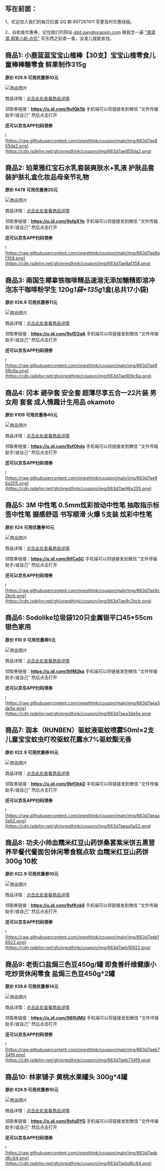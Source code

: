 ## 写在前面：

1、欢迎加入我们的每日捡漏 QQ 群:897287611 享更及时优惠线报。

2、自助查优惠券，记住我们的网站 [ddd.gangbixiaoxin.com](https://ddd.gangbixiaoxin.com) 跟我念一遍 ["滴滴滴.钢笔小新.点抗"](https://ddd.gangbixiaoxin.com) 买东西之前查一查，没准儿就能省钱。

## 商品1: 小鹿蓝蓝宝宝山楂棒【30支】宝宝山楂零食儿童棒棒糖零食 鲜果制作315g

**原价 ¥29.9 可用优惠券10元**

![商品图片](http://img14.360buyimg.com/n1/jfs/t1/241635/10/8157/137288/66309d38F320e0a44/32a9932dce71409b.jpg)

商品详情：[点击此处查看商品详情](https://union-click.jd.com/jdc?e=1003156031&amp;p=JF8BASYJK1olXwMEVltcD0gTCl8IGloUWQICUF9bCk8nRzBQRQQlBENHFRxWFlVPRjtUBABAQlRcCEBdCUoWB2sIH1oTXwIdDRsBVXtyYXFWbDhLHmMKECJcACtABQ18EgdDUQoyVW5eCUsQCmkPHVIQbQdSVQ5cWEpHAl8IG2tXM1NWAB0OVQ9D2tmTwvqBiqCkjefc3MCxM244G10VWQQDUF5bCkMSA18IE1wliqu6gdTs3cOu1_GAzOKyiI--gMDVOHsnAF8IGloXXQIFVVxdOHsXM2w4RTUUDg8EAwxZASVKRW4JTx9RAmgBVltcDEoQBl8KGloXXzYyZCsaVjJRQDZdE19eOFNRLgggCg1uXgtPXjUXLnkDMCo4DkIRCghweyFTVU8yVG4)

领取券链接：**https://u.jd.com/9ufQk5b** 手机端可以将链接发到微信 "文件传输助手/或自己" 然后点击打开

**还可以京东APP扫码领券**

![https://raw.githubusercontent.com/onesthink/coupon/main/img/663d7ae855da2.png](https://cdn.jsdelivr.net/gh/onesthink/coupon/img/663d7ae855da2.png)

## 商品2: 珀莱雅红宝石水乳套装爽肤水+乳液 护肤品套装护肤礼盒化妆品母亲节礼物

**原价 ¥478 可用优惠券20元**

![商品图片](http://img14.360buyimg.com/n1/jfs/t1/91567/14/45925/97371/663cdea7F0cb2c548/6a4a7024ed4c6443.jpg)

商品详情：[点击此处查看商品详情](https://union-click.jd.com/jdc?e=1003156031&amp;p=JF8BAR8JK1olXwMEVlpeDEoeC18IGloUXQECVlhZC0snRzBQRQQlBENHFRxWFlVPRjtUBABAQlRcCEBdCUoWA2gIGV0RXgYdDRsBVXtJVQZjfDpLIGN1LjonfCxIfzl9YS5TUQoyVW5eCUsQCmkPHVIQbQdSVQ5cWEpHAl8IG2tXM11XOlkIDk8TU2oNSQsTDgUyVW5dDksTAW4MGloWXw8DZF5VD3vArtfdkerA1b_WytaKsezCitPchdMlbTYBZF5cCUkXB2gJGVslbQYyV24DZkpEC28LGgkTM1tEVV8ODxIXbWYLH1oVXwQLZFxcCUkVM184XFN2HHZcUSNdDk5eXBNSRThAGHsBUz4dZkkRAQR0Yg5xC1Z9AiMDXBUUd18IKw)

领取券链接：**https://u.jd.com/9sfgXYe** 手机端可以将链接发到微信 "文件传输助手/或自己" 然后点击打开

**还可以京东APP扫码领券**

![https://raw.githubusercontent.com/onesthink/coupon/main/img/663d7ae8af358.png](https://cdn.jsdelivr.net/gh/onesthink/coupon/img/663d7ae8af358.png)

## 商品3: 南国生椰拿铁咖啡精品速溶无添加糖精即溶冲泡冻干咖啡粉学生 120g*1袋+135g*1盒(总共17小袋)

**原价 ¥26.9 可用优惠券11元**

![商品图片](http://img14.360buyimg.com/n1/jfs/t1/176522/39/44411/108956/66050ad5Ffc0ee367/f804b7341b8b9ec4.jpg)

商品详情：[点击此处查看商品详情](https://union-click.jd.com/jdc?e=1003156031&amp;p=JF8BARsJK1olXwMEVlZfCU8VAV8IGlodVQIFVl9UCE4TAV9MRANLAjZbERscSkAJHTdNTwcKBlMdBgABFksWAmcAH1wXXA8CUVpfFxJSXzI4YTpxOmVfHD8_SBdwXjZ2SCVOCXACNFJROEonAG4IHFITWgALUW5cWEpHAj8JS1olXQYyFTBdD0sXCmsLGWsUbQYEVFpfCU8XBWkOGV4lXQ4FZInwsJ6dsrqAoo-L1dG784vUtJ-Ji184K1glXQcDVl5ZD0oVA184G2sWbVhsVQ1bCksSBG9mRh0UXFJLFxozD0MfA2cBE1klXwcDVlxtOHtsBjxwGy9RAQVdMSVYcU8UYAx4RhByNGFsBiYjXx18YGtubgVxKkUGNiADOEsn)

领取券链接：**https://u.jd.com/9sfD2qA** 手机端可以将链接发到微信 "文件传输助手/或自己" 然后点击打开

**还可以京东APP扫码领券**

![https://raw.githubusercontent.com/onesthink/coupon/main/img/663d7ae909c6a.png](https://cdn.jsdelivr.net/gh/onesthink/coupon/img/663d7ae909c6a.png)

## 商品4: 冈本 避孕套 安全套 超薄尽享五合一22片装 男女用 套套 成人情趣计生用品 okamoto

**原价 ¥109 可用优惠券40元**

![商品图片](http://img14.360buyimg.com/n1/jfs/t1/210308/12/38776/68122/66224f69Fe1539ca2/75d7fa6c27ccd1bb.png)

商品详情：[点击此处查看商品详情](https://union-click.jd.com/jdc?e=1003156031&amp;p=JF8BARkJK1olXwMEUF9dD08VAV8IGloUXgUHUVZZDEMnRzBQRQQlBENHFRxWFlVPRjtUBABAQlRcCEBdCUoWAGwNHlMRWQ4dDRsBVXtPfGkLWiAUB2NgDAk9EhBeZxRBQwtDUQoyVW5eCUsQCmkPHVIQbQdSVQ5cWEpHAl8IG2tDMwYDVV9cCUsSBGc4GmsVWwYGVl9ZCUISBGwKK1sdWjbV-eaIgvrCi9bchdPC5KHX3eKJlsMnM18LK1sUXAQCUFlcCksnM284GGtLMwdRXF5eDBwXbTJOGlpHFE9ZOl1fDEgVB2gNK1kUXAQAZG5tb04UBA57Wlh2HWdhIycqAEJRfSROGzpzMwR1IggqTAJeXTJTTg4XXkVUUW5dOA)

领取券链接：**https://u.jd.com/9sfOhdo** 手机端可以将链接发到微信 "文件传输助手/或自己" 然后点击打开

**还可以京东APP扫码领券**

![https://raw.githubusercontent.com/onesthink/coupon/main/img/663d7ae96a205.png](https://cdn.jsdelivr.net/gh/onesthink/coupon/img/663d7ae96a205.png)

## 商品5: 3M 中性笔 0.5mm炫彩按动中性笔 抽取指示标签中性笔 握感舒适 书写顺滑 火爆 5支装 炫彩中性笔

**原价 ¥24 可用优惠券10元**

![商品图片](http://img14.360buyimg.com/n1/jfs/t1/189219/11/45435/63237/6639dcb0Ffd2bf4ee/ae54f74151389582.jpg)

商品详情：[点击此处查看商品详情](https://union-click.jd.com/jdc?e=1003156031&amp;p=JF8BARsJK1olXwMCUFdfCUISA18IGlodXgQAUFZcDk8UAF9MRANLAjZbERscSkAJHTdNTwcKBlMdBgABFksWAmcLGVkRVQcEUF1eFxJSXzI4Gzt3XVR-Ajw-CBtAZyZ0YFoLDkVgElJROEonAG4IHFITWgALUW5cWEpHAj8JS1olXQYyFTBdDU4fCmcOGGsUbQYEVFpfCU8XCm0IElMlXQ4FZInwsJ6dsrqAoo-L1dG784vUtJ-Ji184K1glXQcDVl5ZD0oVA184G2sWbVhsVQ1VCE0UU2dmRh0UXFECHwYzAUgTB2oKE1wlXwcDVlxtOHtIXjBwaSYdGlpHFwcHSw9RYQ0AfiNCAWZsVhUUQxFvWBtXWCcTIU1JVwMJOEsn)

领取券链接：**https://u.jd.com/9ifCaSC** 手机端可以将链接发到微信 "文件传输助手/或自己" 然后点击打开

**还可以京东APP扫码领券**

![https://raw.githubusercontent.com/onesthink/coupon/main/img/663d7ae9c2bcb.png](https://cdn.jsdelivr.net/gh/onesthink/coupon/img/663d7ae9c2bcb.png)

## 商品6: Sodolike垃圾袋120只金属银平口45*55cm 银色家用

**原价 ¥10.9 可用优惠券5元**

![商品图片](http://img14.360buyimg.com/n1/jfs/t1/91129/10/37487/70186/64a51ab7Feb1fbf4e/6b95304fe2f81187.jpg)

商品详情：[点击此处查看商品详情](https://union-click.jd.com/jdc?e=1003156031&amp;p=JF8BARkJK1olXwMEVlpVAEkVAl8IGloTVQ8HU1paCk8eA19MRANLAjZbERscSkAJHTdNTwcKBlMdBgABFksWAmkAEl4SWQEAUFddFxJSXzI4WyZsNFpkKCU9ahdoGRlpTw5NNQ5JNFJROEonAG4IHFITWgALUW5cWEpHAj8JS1olXQYyFTBbD00TBGk4GmsVWwYGVl9ZCEISB28PK1sdWjbV-eaIgvrCi9bchdPC5KHX3eKJlsMnM18LK1sUXAQCUFlcCksnM284GGtLMwdRUl0JAB5CbTJOGlpCXwcKOldeD0kSCm0AK1kUXAQAZG5tdylsRxBBQAlGCg5XPSQZWClBQD1THTBTMwRpPS0OQAhzaip7TC5uH2ZGDW5dOA)

领取券链接：**https://u.jd.com/9ifM2kq** 手机端可以将链接发到微信 "文件传输助手/或自己" 然后点击打开

**还可以京东APP扫码领券**

![https://raw.githubusercontent.com/onesthink/coupon/main/img/663d7aea3de5e.png](https://cdn.jsdelivr.net/gh/onesthink/coupon/img/663d7aea3de5e.png)

## 商品7: 润本（RUNBEN）驱蚊液驱蚊喷雾50ml×2支儿童宝宝蚊虫叮咬驱蚊花露水7%驱蚊酯无香

**原价 ¥22.9 可用优惠券10元**

![商品图片](http://img14.360buyimg.com/n1/jfs/t1/243178/4/2735/152541/659df7fdF547c4adf/600060b5f34c98ba.jpg)

商品详情：[点击此处查看商品详情](https://union-click.jd.com/jdc?e=1003156031&amp;p=JF8BAScJK1olXwMEUVhcAEoTBV8IGloUXQcCV11YDksnRzBQRQQlBENHFRxWFlVPRjtUBABAQlRcCEBdCUoWA24IGFgQWwYdDRsBVXtHWTxLBRtCLmNLECZUSlFHaz16Ez5DUQoyVW5eCUsQCmkPHVIQbQdSVQ5cWEpHAl8IG2tXM9GFw4nwlZO3mbmGvoKQ1NGr9oj1hJKsgV8JK1sTXQIAVVtaCUwQC2c4G1MSbdGv7IvXuZ6furuWk4ys-tOL6IrDgHsnM2w4G1oUXwYGU19fCHsnA18LKwV7XFUEVl5YD015XikJGlhUWUZsU1ZUD04QAm44GVoUXwQyZG46DUgQYhxJGDhVPGVQKF1dYA1pQwdhXAR7X3F0AikZQQJJXjRdTiFGOX0HZF5t)

领取券链接：**https://u.jd.com/9bfOkkD** 手机端可以将链接发到微信 "文件传输助手/或自己" 然后点击打开

**还可以京东APP扫码领券**

![https://raw.githubusercontent.com/onesthink/coupon/main/img/663d7aeaa5a52.png](https://cdn.jsdelivr.net/gh/onesthink/coupon/img/663d7aeaa5a52.png)

## 商品8: 功夫小帅血糯米红豆山药饼桑葚紫米饼五黑营养早餐代餐面包休闲零食糕点软 血糯米红豆山药饼 300g 10枚

**原价 ¥22.9 可用优惠券10元**

![商品图片](http://img14.360buyimg.com/n1/jfs/t1/189953/28/43086/168071/660b9ef1F23ceb54c/94f51c29040137f6.jpg)

商品详情：[点击此处查看商品详情](https://union-click.jd.com/jdc?e=1003156031&amp;p=JF8BARsJK1olXwMEUVlbAEkfBV8IGlodVQQGUltfAE0WA19MRANLAjZbERscSkAJHTdNTwcKBlMdBgABFksWAmcAGV8TWAQKUl9dFxJSXzI4YUUcJn9yFSc9fBtHGQdWAQtLBwNgElJROEonAG4IHFITWgALUW5cWEpHAj8JS1olXQYyFTBdCkwfCmcPE2sUbQYEVFpfCU8XCmgKGFMlXQ4FZInwsJ6dsrqAoo-L1dG784vUtJ-Ji184K1glXQcDVl5ZD0oVA184G2sWbVhsVQ1bAEhCVm1mRh0UXFEHAB4zAUgTCmsNElolXwcDVlxtOHteWThzG18cHnBcBggqDQxTVB1QfjlMCF1sVllYTQNECxlKaDN-Cmd9JgsKOEsn)

领取券链接：**https://u.jd.com/9sfKnk6** 手机端可以将链接发到微信 "文件传输助手/或自己" 然后点击打开

**还可以京东APP扫码领券**

![https://raw.githubusercontent.com/onesthink/coupon/main/img/663d7aeb16922.png](https://cdn.jsdelivr.net/gh/onesthink/coupon/img/663d7aeb16922.png)

## 商品9: 老街口盐焗三色豆450g/罐 即食善纤维健康小吃炒货休闲零食 盐焗三色豆450g*2罐

**原价 ¥39.8 可用优惠券14元**

![商品图片](http://img14.360buyimg.com/n1/jfs/t1/242731/38/7363/151165/66164966Fb40131bd/b1bba234cc496549.jpg)

商品详情：[点击此处查看商品详情](https://union-click.jd.com/jdc?e=1003156031&amp;p=JF8BARkJK1olXwMEVllZDkwWC18IGlsUXAAKUl9bDksRAF9MRANLAjZbERscSkAJHTdNTwcKBlMdBgABFksWA24JHVMTXAAEVFheFxJSXzI4SAFHGXwAMAA9CEx2aw5QRBtgXmJyAlJROEonAG4IHFITWgALUW5cWEpHAj8JS1olXQYyFTBbDkMRAmY4GmsVWwYGVl9ZCEMWAWkJK1sdWjbV-eaIgvrCi9bchdPC5KHX3eKJlsMnM18LK1sUXAQCUFlcCksnM284GGtLMwdRXF5bC00ebTJOGlpCW15FOldeDE4SCmgKK1kUXAQAZG5tWihXQGZyRTtuBH52PBYqSw9PVipPSCsUMwQAUzpbYQlAawt_eRhyJQB3XG5dOA)

领取券链接：**https://u.jd.com/98fIUMU** 手机端可以将链接发到微信 "文件传输助手/或自己" 然后点击打开

**还可以京东APP扫码领券**

![https://raw.githubusercontent.com/onesthink/coupon/main/img/663d7aeb734f9.png](https://cdn.jsdelivr.net/gh/onesthink/coupon/img/663d7aeb734f9.png)

## 商品10: 林家铺子 黄桃水果罐头 300g*4罐

**原价 ¥29.9 可用优惠券10元**

![商品图片](http://img14.360buyimg.com/n1/jfs/t1/148023/36/40461/105387/66139c33F26fcef94/047eea30627b5909.png)

商品详情：[点击此处查看商品详情](https://union-click.jd.com/jdc?e=1003156031&amp;p=JF8BARkJK1olXwMEVlhZCkgQAl8IGlsUXAEDUF9YDUsTAV9MRANLAjZbERscSkAJHTdNTwcKBlMdBgABFksWA24JHFoRXAMHVFpfFxJSXzI4BRNqKVYBMAw_Uz1nZSh8bScTW25mAlJROEonAG4IHFITWgALUW5cWEpHAj8JS1olXQYyFTBbCkwfA284GmsVWwYGVl9ZCEMUAGoNK1sdWjbV-eaIgvrCi9bchdPC5KHX3eKJlsMnM18LK1sUXAQCUFlcCksnM284GGtLMwdRVAleCEoRbTJOGlpCVE5JOl1fDEMXC24AK1kUXAQAZG5tc05Ee298XwcWAmN5FRghYzB0czJ7biJTM1R6KgkLYygTZRpWfy8XBVoGCm5dOA)

领取券链接：**https://u.jd.com/9sfuDYG** 手机端可以将链接发到微信 "文件传输助手/或自己" 然后点击打开

**还可以京东APP扫码领券**

![https://raw.githubusercontent.com/onesthink/coupon/main/img/663d7aebd6c84.png](https://cdn.jsdelivr.net/gh/onesthink/coupon/img/663d7aebd6c84.png)

